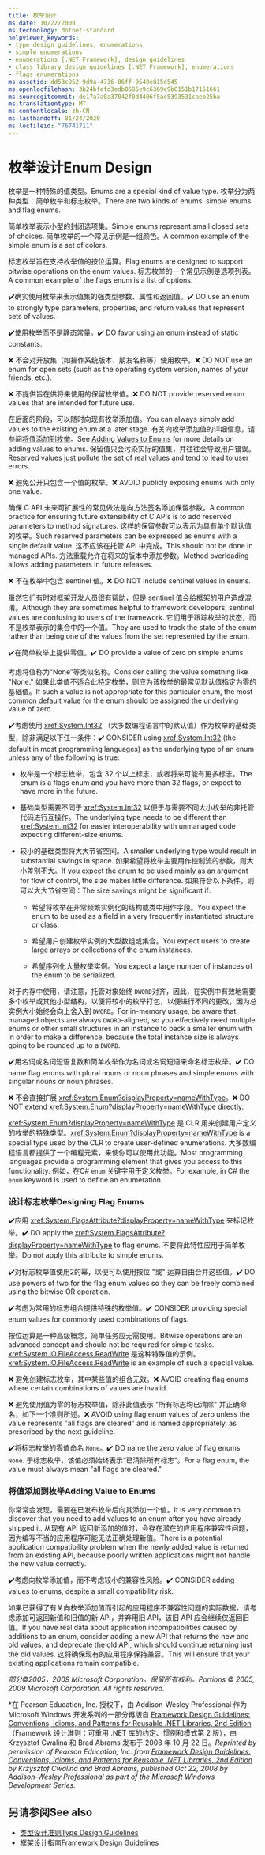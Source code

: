 ```yaml
---
title: 枚举设计
ms.date: 10/22/2008
ms.technology: dotnet-standard
helpviewer_keywords:
- type design guidelines, enumerations
- simple enumerations
- enumerations [.NET Framework], design guidelines
- class library design guidelines [.NET Framework], enumerations
- flags enumerations
ms.assetid: dd53c952-9d9a-4736-86ff-9540e815d545
ms.openlocfilehash: 3b24bfefd3edb0585e9c6369e9b8151b17151661
ms.sourcegitcommit: de17a7a0a37042f0d4406f5ae5393531caeb25ba
ms.translationtype: MT
ms.contentlocale: zh-CN
ms.lasthandoff: 01/24/2020
ms.locfileid: "76741711"
---
```

# <a name="enum-design"></a><span data-ttu-id="a09b0-102">枚举设计</span><span class="sxs-lookup"><span data-stu-id="a09b0-102">Enum Design</span></span>

<span data-ttu-id="a09b0-103">枚举是一种特殊的值类型。</span><span class="sxs-lookup"><span data-stu-id="a09b0-103">Enums are a special kind of value type.</span></span> <span data-ttu-id="a09b0-104">枚举分为两种类型：简单枚举和标志枚举。</span><span class="sxs-lookup"><span data-stu-id="a09b0-104">There are two kinds of enums: simple enums and flag enums.</span></span>

<span data-ttu-id="a09b0-105">简单枚举表示小型的封闭选项集。</span><span class="sxs-lookup"><span data-stu-id="a09b0-105">Simple enums represent small closed sets of choices.</span></span> <span data-ttu-id="a09b0-106">简单枚举的一个常见示例是一组颜色。</span><span class="sxs-lookup"><span data-stu-id="a09b0-106">A common example of the simple enum is a set of colors.</span></span>

<span data-ttu-id="a09b0-107">标志枚举旨在支持枚举值的按位运算。</span><span class="sxs-lookup"><span data-stu-id="a09b0-107">Flag enums are designed to support bitwise operations on the enum values.</span></span> <span data-ttu-id="a09b0-108">标志枚举的一个常见示例是选项列表。</span><span class="sxs-lookup"><span data-stu-id="a09b0-108">A common example of the flags enum is a list of options.</span></span>

<span data-ttu-id="a09b0-109">✔️确实使用枚举来表示值集的强类型参数、属性和返回值。</span><span class="sxs-lookup"><span data-stu-id="a09b0-109">✔️ DO use an enum to strongly type parameters, properties, and return values that represent sets of values.</span></span>

<span data-ttu-id="a09b0-110">✔️使用枚举而不是静态常量。</span><span class="sxs-lookup"><span data-stu-id="a09b0-110">✔️ DO favor using an enum instead of static constants.</span></span>

<span data-ttu-id="a09b0-111">❌ 不会对开放集（如操作系统版本、朋友名称等）使用枚举。</span><span class="sxs-lookup"><span data-stu-id="a09b0-111">❌ DO NOT use an enum for open sets (such as the operating system version, names of your friends, etc.).</span></span>

<span data-ttu-id="a09b0-112">❌ 不提供旨在供将来使用的保留枚举值。</span><span class="sxs-lookup"><span data-stu-id="a09b0-112">❌ DO NOT provide reserved enum values that are intended for future use.</span></span>

<span data-ttu-id="a09b0-113">在后面的阶段，可以随时向现有枚举添加值。</span><span class="sxs-lookup"><span data-stu-id="a09b0-113">You can always simply add values to the existing enum at a later stage.</span></span> <span data-ttu-id="a09b0-114">有关向枚举添加值的详细信息，请参阅[将值添加到枚举](#add_value)。</span><span class="sxs-lookup"><span data-stu-id="a09b0-114">See [Adding Values to Enums](#add_value) for more details on adding values to enums.</span></span> <span data-ttu-id="a09b0-115">保留值只会污染实际的值集，并往往会导致用户错误。</span><span class="sxs-lookup"><span data-stu-id="a09b0-115">Reserved values just pollute the set of real values and tend to lead to user errors.</span></span>

<span data-ttu-id="a09b0-116">❌ 避免公开只包含一个值的枚举。</span><span class="sxs-lookup"><span data-stu-id="a09b0-116">❌ AVOID publicly exposing enums with only one value.</span></span>

<span data-ttu-id="a09b0-117">确保 C API 未来可扩展性的常见做法是向方法签名添加保留参数。</span><span class="sxs-lookup"><span data-stu-id="a09b0-117">A common practice for ensuring future extensibility of C APIs is to add reserved parameters to method signatures.</span></span> <span data-ttu-id="a09b0-118">这样的保留参数可以表示为具有单个默认值的枚举。</span><span class="sxs-lookup"><span data-stu-id="a09b0-118">Such reserved parameters can be expressed as enums with a single default value.</span></span> <span data-ttu-id="a09b0-119">这不应该在托管 API 中完成。</span><span class="sxs-lookup"><span data-stu-id="a09b0-119">This should not be done in managed APIs.</span></span> <span data-ttu-id="a09b0-120">方法重载允许在将来的版本中添加参数。</span><span class="sxs-lookup"><span data-stu-id="a09b0-120">Method overloading allows adding parameters in future releases.</span></span>

<span data-ttu-id="a09b0-121">❌ 不在枚举中包含 sentinel 值。</span><span class="sxs-lookup"><span data-stu-id="a09b0-121">❌ DO NOT include sentinel values in enums.</span></span>

<span data-ttu-id="a09b0-122">虽然它们有时对框架开发人员很有帮助，但是 sentinel 值会给框架的用户造成混淆。</span><span class="sxs-lookup"><span data-stu-id="a09b0-122">Although they are sometimes helpful to framework developers, sentinel values are confusing to users of the framework.</span></span> <span data-ttu-id="a09b0-123">它们用于跟踪枚举的状态，而不是枚举表示的集合中的一个值。</span><span class="sxs-lookup"><span data-stu-id="a09b0-123">They are used to track the state of the enum rather than being one of the values from the set represented by the enum.</span></span>

<span data-ttu-id="a09b0-124">✔️在简单枚举上提供零值。</span><span class="sxs-lookup"><span data-stu-id="a09b0-124">✔️ DO provide a value of zero on simple enums.</span></span>

<span data-ttu-id="a09b0-125">考虑将值称为“None”等类似名称。</span><span class="sxs-lookup"><span data-stu-id="a09b0-125">Consider calling the value something like "None."</span></span> <span data-ttu-id="a09b0-126">如果此类值不适合此特定枚举，则应为该枚举的最常见默认值指定为零的基础值。</span><span class="sxs-lookup"><span data-stu-id="a09b0-126">If such a value is not appropriate for this particular enum, the most common default value for the enum should be assigned the underlying value of zero.</span></span>

<span data-ttu-id="a09b0-127">✔️考虑使用 <xref:System.Int32> （大多数编程语言中的默认值）作为枚举的基础类型，除非满足以下任一条件：</span><span class="sxs-lookup"><span data-stu-id="a09b0-127">✔️ CONSIDER using <xref:System.Int32> (the default in most programming languages) as the underlying type of an enum unless any of the following is true:</span></span>

- <span data-ttu-id="a09b0-128">枚举是一个标志枚举，包含 32 个以上标志，或者将来可能有更多标志。</span><span class="sxs-lookup"><span data-stu-id="a09b0-128">The enum is a flags enum and you have more than 32 flags, or expect to have more in the future.</span></span>

- <span data-ttu-id="a09b0-129">基础类型需要不同于 <xref:System.Int32> 以便于与需要不同大小枚举的非托管代码进行互操作。</span><span class="sxs-lookup"><span data-stu-id="a09b0-129">The underlying type needs to be different than <xref:System.Int32> for easier interoperability with unmanaged code expecting different-size enums.</span></span>

- <span data-ttu-id="a09b0-130">较小的基础类型将大大节省空间。</span><span class="sxs-lookup"><span data-stu-id="a09b0-130">A smaller underlying type would result in substantial savings in space.</span></span> <span data-ttu-id="a09b0-131">如果希望将枚举主要用作控制流的参数，则大小差别不大。</span><span class="sxs-lookup"><span data-stu-id="a09b0-131">If you expect the enum to be used mainly as an argument for flow of control, the size makes little difference.</span></span> <span data-ttu-id="a09b0-132">如果符合以下条件，则可以大大节省空间：</span><span class="sxs-lookup"><span data-stu-id="a09b0-132">The size savings might be significant if:</span></span>

  - <span data-ttu-id="a09b0-133">希望将枚举在非常频繁实例化的结构或类中用作字段。</span><span class="sxs-lookup"><span data-stu-id="a09b0-133">You expect the enum to be used as a field in a very frequently instantiated structure or class.</span></span>

  - <span data-ttu-id="a09b0-134">希望用户创建枚举实例的大型数组或集合。</span><span class="sxs-lookup"><span data-stu-id="a09b0-134">You expect users to create large arrays or collections of the enum instances.</span></span>

  - <span data-ttu-id="a09b0-135">希望序列化大量枚举实例。</span><span class="sxs-lookup"><span data-stu-id="a09b0-135">You expect a large number of instances of the enum to be serialized.</span></span>

<span data-ttu-id="a09b0-136">对于内存中使用，请注意，托管对象始终 `DWORD`对齐，因此，在实例中有效地需要多个枚举或其他小型结构，以便将较小的枚举打包，以便进行不同的更改，因为总实例大小始终会向上舍入到 `DWORD`。</span><span class="sxs-lookup"><span data-stu-id="a09b0-136">For in-memory usage, be aware that managed objects are always `DWORD`-aligned, so you effectively need multiple enums or other small structures in an instance to pack a smaller enum with in order to make a difference, because the total instance size is always going to be rounded up to a `DWORD`.</span></span>

<span data-ttu-id="a09b0-137">✔️用名词或名词短语复数和简单枚举作为名词或名词短语来命名标志枚举。</span><span class="sxs-lookup"><span data-stu-id="a09b0-137">✔️ DO name flag enums with plural nouns or noun phrases and simple enums with singular nouns or noun phrases.</span></span>

<span data-ttu-id="a09b0-138">❌ 不会直接扩展 <xref:System.Enum?displayProperty=nameWithType>。</span><span class="sxs-lookup"><span data-stu-id="a09b0-138">❌ DO NOT extend <xref:System.Enum?displayProperty=nameWithType> directly.</span></span>

<span data-ttu-id="a09b0-139"><xref:System.Enum?displayProperty=nameWithType> 是 CLR 用来创建用户定义的枚举的特殊类型。</span><span class="sxs-lookup"><span data-stu-id="a09b0-139"><xref:System.Enum?displayProperty=nameWithType> is a special type used by the CLR to create user-defined enumerations.</span></span> <span data-ttu-id="a09b0-140">大多数编程语言都提供了一个编程元素，来使你可以使用此功能。</span><span class="sxs-lookup"><span data-stu-id="a09b0-140">Most programming languages provide a programming element that gives you access to this functionality.</span></span> <span data-ttu-id="a09b0-141">例如，在C# `enum` 关键字用于定义枚举。</span><span class="sxs-lookup"><span data-stu-id="a09b0-141">For example, in C# the `enum` keyword is used to define an enumeration.</span></span>

<a name="design"></a>

### <a name="designing-flag-enums"></a><span data-ttu-id="a09b0-142">设计标志枚举</span><span class="sxs-lookup"><span data-stu-id="a09b0-142">Designing Flag Enums</span></span>

<span data-ttu-id="a09b0-143">✔️应用 <xref:System.FlagsAttribute?displayProperty=nameWithType> 来标记枚举。</span><span class="sxs-lookup"><span data-stu-id="a09b0-143">✔️ DO apply the <xref:System.FlagsAttribute?displayProperty=nameWithType> to flag enums.</span></span> <span data-ttu-id="a09b0-144">不要将此特性应用于简单枚举。</span><span class="sxs-lookup"><span data-stu-id="a09b0-144">Do not apply this attribute to simple enums.</span></span>

<span data-ttu-id="a09b0-145">✔️对标志枚举值使用2的幂，以便可以使用按位 "或" 运算自由合并这些值。</span><span class="sxs-lookup"><span data-stu-id="a09b0-145">✔️ DO use powers of two for the flag enum values so they can be freely combined using the bitwise OR operation.</span></span>

<span data-ttu-id="a09b0-146">✔️考虑为常用的标志组合提供特殊的枚举值。</span><span class="sxs-lookup"><span data-stu-id="a09b0-146">✔️ CONSIDER providing special enum values for commonly used combinations of flags.</span></span>

<span data-ttu-id="a09b0-147">按位运算是一种高级概念，简单任务应无需使用。</span><span class="sxs-lookup"><span data-stu-id="a09b0-147">Bitwise operations are an advanced concept and should not be required for simple tasks.</span></span> <span data-ttu-id="a09b0-148"><xref:System.IO.FileAccess.ReadWrite> 是这种特殊值的示例。</span><span class="sxs-lookup"><span data-stu-id="a09b0-148"><xref:System.IO.FileAccess.ReadWrite> is an example of such a special value.</span></span>

<span data-ttu-id="a09b0-149">❌ 避免创建标志枚举，其中某些值的组合无效。</span><span class="sxs-lookup"><span data-stu-id="a09b0-149">❌ AVOID creating flag enums where certain combinations of values are invalid.</span></span>

<span data-ttu-id="a09b0-150">❌ 避免使用值为零的标志枚举值，除非此值表示 "所有标志均已清除" 并正确命名，如下一个准则所述。</span><span class="sxs-lookup"><span data-stu-id="a09b0-150">❌ AVOID using flag enum values of zero unless the value represents "all flags are cleared" and is named appropriately, as prescribed by the next guideline.</span></span>

<span data-ttu-id="a09b0-151">✔️将标志枚举的零值命名 `None`。</span><span class="sxs-lookup"><span data-stu-id="a09b0-151">✔️ DO name the zero value of flag enums `None`.</span></span> <span data-ttu-id="a09b0-152">于标志枚举，该值必须始终表示“已清除所有标志”。</span><span class="sxs-lookup"><span data-stu-id="a09b0-152">For a flag enum, the value must always mean "all flags are cleared."</span></span>

<a name="add_value"></a>

### <a name="adding-value-to-enums"></a><span data-ttu-id="a09b0-153">将值添加到枚举</span><span class="sxs-lookup"><span data-stu-id="a09b0-153">Adding Value to Enums</span></span>

<span data-ttu-id="a09b0-154">你常常会发现，需要在已发布枚举后向其添加一个值。</span><span class="sxs-lookup"><span data-stu-id="a09b0-154">It is very common to discover that you need to add values to an enum after you have already shipped it.</span></span> <span data-ttu-id="a09b0-155">从现有 API 返回新添加的值时，会存在潜在的应用程序兼容性问题，因为编写不当的应用程序可能无法正确处理新值。</span><span class="sxs-lookup"><span data-stu-id="a09b0-155">There is a potential application compatibility problem when the newly added value is returned from an existing API, because poorly written applications might not handle the new value correctly.</span></span>

<span data-ttu-id="a09b0-156">✔️考虑向枚举添加值，而不考虑较小的兼容性风险。</span><span class="sxs-lookup"><span data-stu-id="a09b0-156">✔️ CONSIDER adding values to enums, despite a small compatibility risk.</span></span>

<span data-ttu-id="a09b0-157">如果已获得了有关向枚举添加值而引起的应用程序不兼容性问题的实际数据，请考虑添加可返回新值和旧值的新 API，并弃用旧 API，该旧 API 应会继续仅返回旧值。</span><span class="sxs-lookup"><span data-stu-id="a09b0-157">If you have real data about application incompatibilities caused by additions to an enum, consider adding a new API that returns the new and old values, and deprecate the old API, which should continue returning just the old values.</span></span> <span data-ttu-id="a09b0-158">这将确保现有的应用程序保持兼容。</span><span class="sxs-lookup"><span data-stu-id="a09b0-158">This will ensure that your existing applications remain compatible.</span></span>

<span data-ttu-id="a09b0-159">*部分©2005，2009 Microsoft Corporation。保留所有权利。*</span><span class="sxs-lookup"><span data-stu-id="a09b0-159">*Portions © 2005, 2009 Microsoft Corporation. All rights reserved.*</span></span>

<span data-ttu-id="a09b0-160">\*在 Pearson Education, Inc. 授权下，由 Addison-Wesley Professional 作为 Microsoft Windows 开发系列的一部分再版自 [Framework Design Guidelines: Conventions, Idioms, and Patterns for Reusable .NET Libraries, 2nd Edition](https://www.informit.com/store/framework-design-guidelines-conventions-idioms-and-9780321545619)（Framework 设计准则：可重用 .NET 库的约定、惯例和模式第 2 版），由 Krzysztof Cwalina 和 Brad Abrams 发布于 2008 年 10 月 22 日。</span><span class="sxs-lookup"><span data-stu-id="a09b0-160">*Reprinted by permission of Pearson Education, Inc. from [Framework Design Guidelines: Conventions, Idioms, and Patterns for Reusable .NET Libraries, 2nd Edition](https://www.informit.com/store/framework-design-guidelines-conventions-idioms-and-9780321545619) by Krzysztof Cwalina and Brad Abrams, published Oct 22, 2008 by Addison-Wesley Professional as part of the Microsoft Windows Development Series.*</span></span>

## <a name="see-also"></a><span data-ttu-id="a09b0-161">另请参阅</span><span class="sxs-lookup"><span data-stu-id="a09b0-161">See also</span></span>

- [<span data-ttu-id="a09b0-162">类型设计准则</span><span class="sxs-lookup"><span data-stu-id="a09b0-162">Type Design Guidelines</span></span>](../../../docs/standard/design-guidelines/type.md)
- [<span data-ttu-id="a09b0-163">框架设计指南</span><span class="sxs-lookup"><span data-stu-id="a09b0-163">Framework Design Guidelines</span></span>](../../../docs/standard/design-guidelines/index.md)
